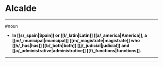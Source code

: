 # Alcalde
---
#noun
- **In [[s/_spain|Spain]] or [[l/_latin|Latin]] [[a/_america|America]], a [[m/_municipal|municipal]] [[m/_magistrate|magistrate]] who [[h/_has|has]] [[b/_both|both]] [[j/_judicial|judicial]] and [[a/_administrative|administrative]] [[f/_functions|functions]].**
---
---

